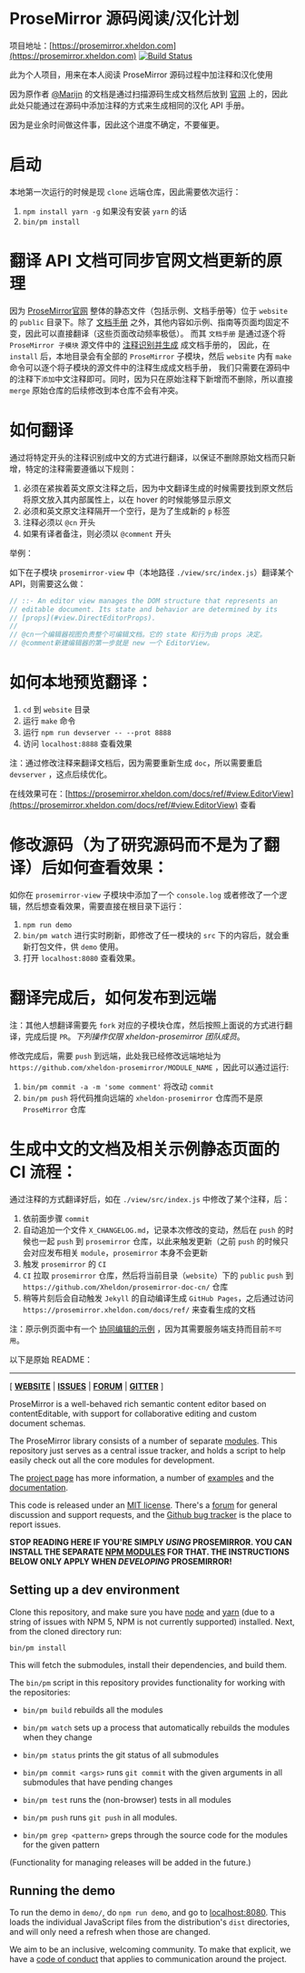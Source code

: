 # ProseMirror 源码阅读/汉化计划

项目地址：[https://prosemirror.xheldon.com](https://prosemirror.xheldon.com)  [![Build Status](https://travis-ci.org/xheldon-prosemirror/prosemirror.svg?branch=master)](https://travis-ci.org/xheldon-prosemirror/prosemirror)

此为个人项目，用来在本人阅读 ProseMirror 源码过程中加注释和汉化使用

因为原作者 [@Marijn](https://github.com/marijnh) 的文档是通过扫描源码生成文档然后放到 [官网](https://prosemirror.net/docs/ref/) 上的，因此此处只能通过在源码中添加注释的方式来生成相同的汉化 API 手册。

因为是业余时间做这件事，因此这个进度不确定，不要催更。

# 启动

本地第一次运行的时候是现 `clone` 远端仓库，因此需要依次运行：

1. `npm install yarn -g` 如果没有安装 `yarn` 的话
2. `bin/pm install`

# 翻译 API 文档可同步官网文档更新的原理

因为 [ProseMirror官网](https://prosemirror.net) 整体的静态文件（包括示例、文档手册等）位于 `website` 的 `public` 目录下。除了 [文档手册](https://prosemirror.net/docs/ref/) 之外，其他内容如示例、指南等页面均固定不变，因此可以直接翻译（这些页面改动频率极低）。
而其 `文档手册` 是通过逐个将 `ProseMirror 子模块` 源文件中的 [注释识别并生成](https://github.com/marijnh/builddocs) 成文档手册的，
因此，在 `install` 后，本地目录会有全部的 `ProseMirror` 子模块，然后 `website` 内有 `make` 命令可以逐个将子模块的源文件中的注释生成成文档手册，
我们只需要在源码中的注释下`添加`中文注释即可。同时，因为只在原始注释下新增而不删除，所以直接 `merge` 原始仓库的后续修改到本仓库不会有冲突。

# 如何翻译

通过将特定开头的注释识别成中文的方式进行翻译，以保证不删除原始文档而只新增，特定的注释需要遵循以下规则：

1. 必须在紧挨着英文原文注释之后，因为中文翻译生成的时候需要找到原文然后将原文放入其内部属性上，以在 hover 的时候能够显示原文
2. 必须和英文原文注释隔开一个空行，是为了生成新的 `p` 标签
3. 注释必须以 `@cn` 开头
4. 如果有译者备注，则必须以 `@comment` 开头

举例：

如下在子模块 `prosemirror-view` 中（本地路径 `./view/src/index.js`）翻译某个 API，则需要这么做：

```js
// ::- An editor view manages the DOM structure that represents an
// editable document. Its state and behavior are determined by its
// [props](#view.DirectEditorProps).
//
// @cn一个编辑器视图负责整个可编辑文档。它的 state 和行为由 props 决定。
// @comment新建编辑器的第一步就是 new 一个 EditorView。
```

# 如何本地预览翻译：

1. `cd` 到 `website` 目录
2. 运行 `make` 命令
3. 运行 `npm run devserver -- --prot 8888`
4. 访问 `localhost:8888` 查看效果

注：通过修改注释来翻译文档后，因为需要重新生成 `doc`，所以需要重启 `devserver` ，这点后续优化。

在线效果可在：[https://prosemirror.xheldon.com/docs/ref/#view.EditorView](https://prosemirror.xheldon.com/docs/ref/#view.EditorView) 查看

# 修改源码（为了研究源码而不是为了翻译）后如何查看效果：

如你在 `prosemirror-view` 子模块中添加了一个 `console.log` 或者修改了一个逻辑，然后想查看效果，需要直接在根目录下运行：

1. `npm run demo`
2. `bin/pm watch` 进行实时刷新，即修改了任一模块的 `src` 下的内容后，就会重新打包文件，供 `demo` 使用。
3. 打开 `localhost:8080` 查看效果。

# 翻译完成后，如何发布到远端

注：其他人想翻译需要先 `fork` 对应的子模块仓库，然后按照上面说的方式进行翻译，完成后提 `PR`。*下列操作仅限 xheldon-prosemirror 团队成员*。

修改完成后，需要 `push` 到远端，此处我已经修改远端地址为 `https://github.com/xheldon-prosemirror/MODULE_NAME` ，因此可以通过运行:
 
 1. `bin/pm commit -a -m 'some comment'` 将改动 `commit`
 2. `bin/pm push` 将代码推向远端的 `xheldon-prosemirror` 仓库而不是原 `ProseMirror` 仓库

# 生成中文的文档及相关示例静态页面的 CI 流程：

通过注释的方式翻译好后，如在 `./view/src/index.js` 中修改了某个注释，后：

1. 依前面步骤 `commit`
2. 自动追加一个文件 `X_CHANGELOG.md`，记录本次修改的变动，然后在 `push` 的时候也一起 `push` 到 `prosemirror` 仓库，以此来触发更新（之前 `push` 的时候只会对应发布相关 `module`，`prosemirror` 本身不会更新
3. 触发 `prosemirror` 的 `CI`
4. `CI` 拉取 `prosemirror` 仓库，然后将当前目录（`website`）下的 `public` `push` 到 `https://github.com/Xheldon/prosemirror-doc-cn/` 仓库
5. 稍等片刻后会自动触发 `Jekyll` 的自动编译生成 `GitHub Pages`，之后通过访问 `https://prosemirror.xheldon.com/docs/ref/` 来查看生成的文档

注：原示例页面中有一个 [协同编辑的示例](https://prosemirror.xheldon.com/examples/collab/#edit-Example) ，因为其需要服务端支持而目前`不可用`。

以下是原始 README：
 
 ---
 
[ [**WEBSITE**](https://prosemirror.net) | [**ISSUES**](https://github.com/prosemirror/prosemirror/issues) | [**FORUM**](https://discuss.prosemirror.net) | [**GITTER**](https://gitter.im/ProseMirror/prosemirror) ]

ProseMirror is a well-behaved rich semantic content editor based on
contentEditable, with support for collaborative editing and custom
document schemas.

The ProseMirror library consists of a number of separate
[modules](https://github.com/prosemirror/). This repository just
serves as a central issue tracker, and holds a script to help easily
check out all the core modules for development.

The [project page](https://prosemirror.net) has more information, a
number of [examples](https://prosemirror.net/examples/) and the
[documentation](https://prosemirror.net/docs/).

This code is released under an
[MIT license](https://github.com/prosemirror/prosemirror/tree/master/LICENSE).
There's a [forum](http://discuss.prosemirror.net) for general
discussion and support requests, and the
[Github bug tracker](https://github.com/prosemirror/prosemirror/issues)
is the place to report issues.

**STOP READING HERE IF YOU'RE SIMPLY _USING_ PROSEMIRROR. YOU CAN
INSTALL THE SEPARATE [NPM
MODULES](https://www.npmjs.com/search?q=prosemirror-) FOR THAT. THE
INSTRUCTIONS BELOW ONLY APPLY WHEN _DEVELOPING_ PROSEMIRROR!**

## Setting up a dev environment

Clone this repository, and make sure you have
[node](https://nodejs.org/en/) and [yarn](https://yarnpkg.com/) (due
to a string of issues with NPM 5, NPM is not currently supported)
installed. Next, from the cloned directory run:

    bin/pm install

This will fetch the submodules, install their dependencies, and build
them.

The `bin/pm` script in this repository provides functionality for
working with the repositories:

 * `bin/pm build` rebuilds all the modules

 * `bin/pm watch` sets up a process that automatically rebuilds the
   modules when they change

 * `bin/pm status` prints the git status of all submodules

 * `bin/pm commit <args>` runs `git commit` with the given arguments
   in all submodules that have pending changes

 * `bin/pm test` runs the (non-browser) tests in all modules

 * `bin/pm push` runs `git push` in all modules.

 * `bin/pm grep <pattern>` greps through the source code for the
   modules for the given pattern

(Functionality for managing releases will be added in the future.)

## Running the demo

To run the demo in `demo/`, do `npm run demo`, and go to
[localhost:8080](http://localhost:8080/). This loads the individual
JavaScript files from the distribution's `dist` directories, and will
only need a refresh when those are changed.

We aim to be an inclusive, welcoming community. To make that explicit,
we have a [code of
conduct](http://contributor-covenant.org/version/1/1/0/) that applies
to communication around the project.
